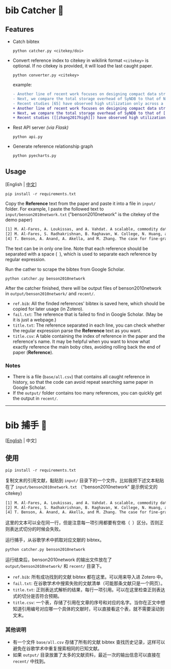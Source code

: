 # bib Catcher 🫳

## Features

- Catch bibtex
    ```shell
    python catcher.py <citekey/doi>
    ```

- Convert reference index to citekey in wikilink format
    `<citekey>` is optional. If no citekey is provided, it will load the last caught paper.
    ```shell
    python converter.py <citekey>
    ```
    example:
    ```diff
    - Another line of recent work focuses on designing compact data structures [19,27,44] with tradeoffs between accuracy and resource footprints. 
    - Next, we compare the total storage overhead of SyNDB to that of NetSight [32]. 
    - Recent studies [65] have observed high utilization only across a few switch ports during congestion events.
    + Another line of recent work focuses on designing compact data structures ([[al2008scalable]], [[ghorbani2017drill]], [[li2019deter]]) with tradeoffs between accuracy and resource footprints. 
    + Next, we compare the total storage overhead of SyNDB to that of [[handigol2014know|NetSight]]. 
    + Recent studies ([[zhang2017high]]) have observed high utilization only across a few switch ports during congestion events.
    ```

- Rest API server *(via Flask)*
    ```shell
    python api.py
    ```

- Generate reference relationship graph
    ```shell
    python pyecharts.py
    ```

## Usage

[English | [中文](#bib-捕手-🫳)]

```shell
pip install -r requirements.txt
```

Copy the **Reference** text from the paper and paste it into a file in `input/` folder. 
For example, I paste the followed text to `input/benson2010network.txt` ("benson2010network" is the citekey of the demo paper)

```txt
[1] M. Al-Fares, A. Loukissas, and A. Vahdat. A scalable, commodity data center network architecture. In SIGCOMM, pages 63–74, 2008.
[2] M. Al-Fares, S. Radhakrishnan, B. Raghavan, W. College, N. Huang, and A. Vahdat. Hedera: Dynamic flow scheduling for data center networks. In Proceedings of NSDI 2010, San Jose, CA, USA, April 2010. [3] T. Benson, A. Anand, A. Akella, and M. Zhang. Understanding Data Center Traffic Characteristics. In Proceedings of Sigcomm Workshop: Research on Enterprise Networks, 2009. 
[4] T. Benson, A. Anand, A. Akella, and M. Zhang. The case for fine-grained traffic engineering in data centers. In Proceedings of INM/WREN ’10, San Jose, CA, USA, April 2010. 
```

The text can be in only one line. Note that each reference should be separated with a space (` `), which is used to separate each reference by regular expression.

Run the cather to scrape the bibtex from Google Scholar.

```shell
python catcher.py benson2010network
```

After the catcher finished, there will be output files of benson2010network in `output/benson2010network/` and `recent/`.
- `ref.bib`: All the finded references' bibtex is saved here, which should be copied for later usage (in Zotero).
- `fail.txt`: The reference that is failed to find in Google Scholar. (May be it is just a webpage.)
- `title.txt`: The reference separated in each line, you can check whether the regular expression parse the **Reference** text as you want.
- `title.csv`: A table containing the index of reference in the paper and the reference's name. It may be helpful when you want to know what exactly reference the main boby cites, avoiding rolling back the end of paper (**Reference**).

### Notes

- There is a file (`base/all.csv`) that contains all caught reference in history, so that the code can avoid repeat searching same paper in Google Scholar.
- If the `output/` folder contains too many references, you can quickly get the output in `recent/`.


---
# bib 捕手 🫳
[[English](#bib-catcher-🫳) | 中文]

## 使用

```shell
pip install -r requirements.txt
```

复制文末的引用文献，黏贴到 `input/` 目录下的一个文件。比如我把下述文本粘贴在了 `input/benson2010network.txt` （“benson2010network” 是示例论文的 citekey）

```txt
[1] M. Al-Fares, A. Loukissas, and A. Vahdat. A scalable, commodity data center network architecture. In SIGCOMM, pages 63–74, 2008.
[2] M. Al-Fares, S. Radhakrishnan, B. Raghavan, W. College, N. Huang, and A. Vahdat. Hedera: Dynamic flow scheduling for data center networks. In Proceedings of NSDI 2010, San Jose, CA, USA, April 2010. [3] T. Benson, A. Anand, A. Akella, and M. Zhang. Understanding Data Center Traffic Characteristics. In Proceedings of Sigcomm Workshop: Research on Enterprise Networks, 2009. 
[4] T. Benson, A. Anand, A. Akella, and M. Zhang. The case for fine-grained traffic engineering in data centers. In Proceedings of INM/WREN ’10, San Jose, CA, USA, April 2010. 
```

这里的文本可以全在同一行，但是注意每一项引用都要有空格（` `）区分。否则正则表达式切分的时候会失败。

运行捕手，从谷歌学术中抓取对应文献的 bibtex。

```shell
python catcher.py benson2010network
```
运行结束后，benson2010network 的输出文件放在了 `output/benson2010network/` 和 `recent/` 目录下。
- `ref.bib`: 所有成功找到的文献 bibtex 都在这里。可以用来导入进 Zotero 中。
- `fail.txt`: 在谷歌学术中搜索失败的文献清单（可能那条文献只是一个网页）。
- `title.txt`: 正则表达式解析的结果，每行一项引用。可以在这里检查正则表达式的切分是否符合预期。
- `title.csv`: 一个表，存储了引用在文章的序号和对应的名字。当你在正文中想知道引用编号对应哪一个具体的文献时，可以直接看这个表，就不需要滚动到文末。

### 其他说明

- 有一个文件 `base/all.csv` 存储了所有的文献 bibtex 查找历史记录，这样可以避免在谷歌学术中重复搜索相同的已知文献。
- 如果 `output/` 目录放置了太多的文献资料，最近一次的输出信息可以直接在 `recent/` 中找到。